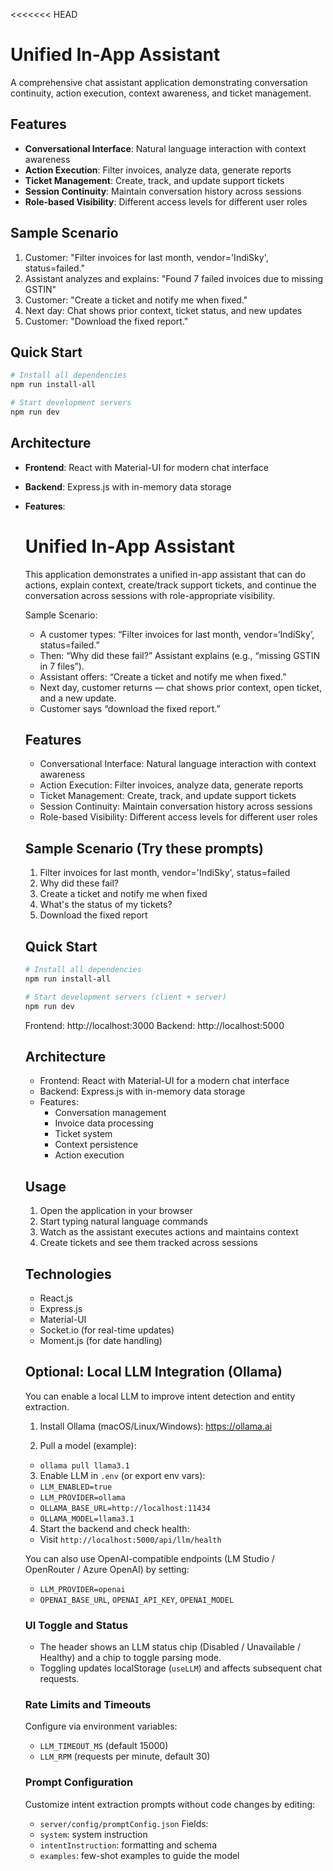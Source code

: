 <<<<<<< HEAD
# Unified In-App Assistant

A comprehensive chat assistant application demonstrating conversation continuity, action execution, context awareness, and ticket management.

## Features

- **Conversational Interface**: Natural language interaction with context awareness
- **Action Execution**: Filter invoices, analyze data, generate reports
- **Ticket Management**: Create, track, and update support tickets
- **Session Continuity**: Maintain conversation history across sessions
- **Role-based Visibility**: Different access levels for different user roles

## Sample Scenario

1. Customer: "Filter invoices for last month, vendor='IndiSky', status=failed."
2. Assistant analyzes and explains: "Found 7 failed invoices due to missing GSTIN"
3. Customer: "Create a ticket and notify me when fixed."
4. Next day: Chat shows prior context, ticket status, and new updates
5. Customer: "Download the fixed report."

## Quick Start

```bash
# Install all dependencies
npm run install-all

# Start development servers
npm run dev
```

## Architecture

- **Frontend**: React with Material-UI for modern chat interface
- **Backend**: Express.js with in-memory data storage
- **Features**: 
  # Unified In-App Assistant

  This application demonstrates a unified in-app assistant that can do actions, explain context, create/track support tickets, and continue the conversation across sessions with role-appropriate visibility.

  Sample Scenario:
  - A customer types: “Filter invoices for last month, vendor=‘IndiSky’, status=failed.”
  - Then: “Why did these fail?” Assistant explains (e.g., “missing GSTIN in 7 files”).
  - Assistant offers: “Create a ticket and notify me when fixed.”
  - Next day, customer returns — chat shows prior context, open ticket, and a new update.
  - Customer says “download the fixed report.”

  ## Features

  - Conversational Interface: Natural language interaction with context awareness
  - Action Execution: Filter invoices, analyze data, generate reports
  - Ticket Management: Create, track, and update support tickets
  - Session Continuity: Maintain conversation history across sessions
  - Role-based Visibility: Different access levels for different user roles

  ## Sample Scenario (Try these prompts)

  1. Filter invoices for last month, vendor='IndiSky', status=failed
  2. Why did these fail?
  3. Create a ticket and notify me when fixed
  4. What's the status of my tickets?
  5. Download the fixed report

  ## Quick Start

  ```bash
  # Install all dependencies
  npm run install-all

  # Start development servers (client + server)
  npm run dev
  ```

  Frontend: http://localhost:3000
  Backend:  http://localhost:5000

  ## Architecture

  - Frontend: React with Material-UI for a modern chat interface
  - Backend: Express.js with in-memory data storage
  - Features:
    - Conversation management
    - Invoice data processing
    - Ticket system
    - Context persistence
    - Action execution

  ## Usage

  1. Open the application in your browser
  2. Start typing natural language commands
  3. Watch as the assistant executes actions and maintains context
  4. Create tickets and see them tracked across sessions

  ## Technologies

  - React.js
  - Express.js
  - Material-UI
  - Socket.io (for real-time updates)
  - Moment.js (for date handling)

  ## Optional: Local LLM Integration (Ollama)

  You can enable a local LLM to improve intent detection and entity extraction.

  1) Install Ollama (macOS/Linux/Windows): https://ollama.ai

  2) Pull a model (example):
    - `ollama pull llama3.1`

  3) Enable LLM in `.env` (or export env vars):
    - `LLM_ENABLED=true`
    - `LLM_PROVIDER=ollama`
    - `OLLAMA_BASE_URL=http://localhost:11434`
    - `OLLAMA_MODEL=llama3.1`

  4) Start the backend and check health:
    - Visit `http://localhost:5000/api/llm/health`

  You can also use OpenAI-compatible endpoints (LM Studio / OpenRouter / Azure OpenAI) by setting:
    - `LLM_PROVIDER=openai`
    - `OPENAI_BASE_URL`, `OPENAI_API_KEY`, `OPENAI_MODEL`

  ### UI Toggle and Status
  - The header shows an LLM status chip (Disabled / Unavailable / Healthy) and a chip to toggle parsing mode.
  - Toggling updates localStorage (`useLLM`) and affects subsequent chat requests.

  ### Rate Limits and Timeouts
  Configure via environment variables:
  - `LLM_TIMEOUT_MS` (default 15000)
  - `LLM_RPM` (requests per minute, default 30)

  ### Prompt Configuration
  Customize intent extraction prompts without code changes by editing:
  - `server/config/promptConfig.json`
  Fields:
  - `system`: system instruction
  - `intentInstruction`: formatting and schema
  - `examples`: few-shot examples to guide the model
